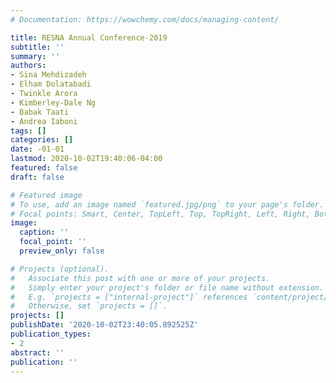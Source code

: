 ```yaml
---
# Documentation: https://wowchemy.com/docs/managing-content/

title: RESNA Annual Conference-2019
subtitle: ''
summary: ''
authors:
- Sina Mehdizadeh
- Elham Dolatabadi
- Twinkle Arora
- Kimberley-Dale Ng
- Babak Taati
- Andrea Iaboni
tags: []
categories: []
date: -01-01
lastmod: 2020-10-02T19:40:06-04:00
featured: false
draft: false

# Featured image
# To use, add an image named `featured.jpg/png` to your page's folder.
# Focal points: Smart, Center, TopLeft, Top, TopRight, Left, Right, BottomLeft, Bottom, BottomRight.
image:
  caption: ''
  focal_point: ''
  preview_only: false

# Projects (optional).
#   Associate this post with one or more of your projects.
#   Simply enter your project's folder or file name without extension.
#   E.g. `projects = ["internal-project"]` references `content/project/deep-learning/index.md`.
#   Otherwise, set `projects = []`.
projects: []
publishDate: '2020-10-02T23:40:05.892525Z'
publication_types:
- 2
abstract: ''
publication: ''
---
```

